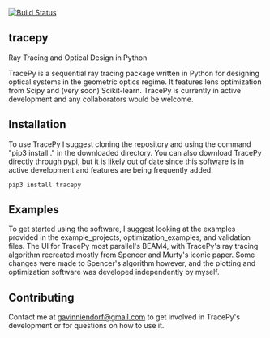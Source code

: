 [![Build Status](https://travis-ci.org/GNiendorf/tracepy.svg?branch=master)](https://travis-ci.org/GNiendorf/tracepy)

## tracepy
Ray Tracing and Optical Design in Python

TracePy is a sequential ray tracing package written in Python for designing optical systems in the geometric optics regime. It features lens optimization from Scipy and (very soon) Scikit-learn. TracePy is currently in active development and any collaborators would be welcome.

## Installation

To use TracePy I suggest cloning the repository and using the command "pip3 install ." in the downloaded directory. You can also download TracePy directly through pypi, but it is likely out of date since this software is in active development and features are being frequently added. 

```
pip3 install tracepy
```

## Examples

To get started using the software, I suggest looking at the examples provided in the example_projects, optimization_examples, and validation files. The UI for TracePy most parallel's BEAM4, with TracePy's ray tracing algorithm recreated mostly from Spencer and Murty's iconic paper. Some changes were made to Spencer's algorithm however, and the plotting and optimization software was developed independently by myself.

## Contributing

Contact me at gavinniendorf@gmail.com to get involved in TracePy's development or for questions on how to use it.
